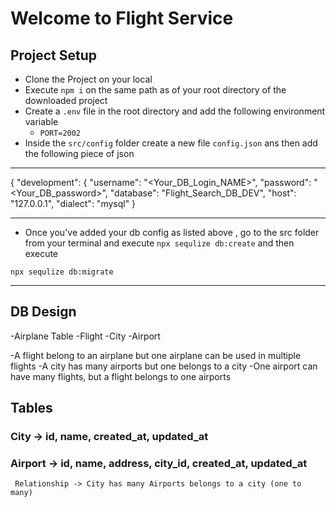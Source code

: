 # Welcome to Flight Service

## Project Setup
- Clone the Project on your local
- Execute `npm i` on the same path as of your root directory of the downloaded project
- Create a `.env` file in the root directory and add the following environment variable
   - `PORT=2002`
- Inside the `src/config` folder create a new file `config.json` ans then add the following piece of json

---
{
  "development": {
    "username": "<Your_DB_Login_NAME>",
    "password": "<Your_DB_password>",
    "database": "Flight_Search_DB_DEV",
    "host": "127.0.0.1",
    "dialect": "mysql"
  }


---
 - Once you've added your db config as listed above , go to the src folder from your terminal and 
 execute `npx sequlize db:create`
 and then execute

 `npx sequlize db:migrate`

---

## DB Design
 -Airplane Table
 -Flight
 -City
 -Airport

 -A flight belong to an airplane but one airplane can be used in multiple flights
 -A city has many airports but one belongs to a city
 -One airport can have many flights, but a flight belongs to one airports


 ## Tables

 ### City -> id, name, created_at, updated_at
 ### Airport -> id, name, address, city_id, created_at, updated_at
     Relationship -> City has many Airports belongs to a city (one to many)